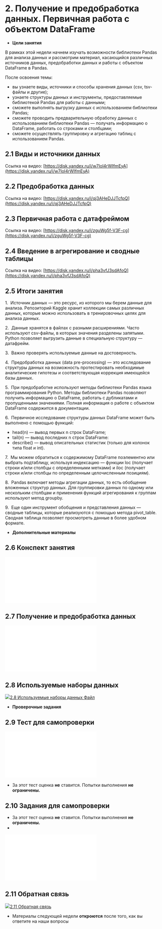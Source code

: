 
# 2. Получение и предобработка данных. Первичная работа с объектом DataFrame

- **Цели занятия**

В рамках этой недели начнем изучать возможности библиотеки Pandas для анализа данных и рассмотрим материал, касающийся различных источников данных, предобработки данных и работы с объектом DataFrame в Pandas.

После освоения темы:

- вы узнаете виды, источники и способы хранения данных (csv, tsv-файлы и другие);
- узнаете структуры данных и инструменты, предоставляемые библиотекой Pandas для работы с данными;
- сможете выполнять выгрузку данных с использованием библиотеки Pandas;
- сможете проводить предварительную обработку данных с использованием библиотеки Pandas — получать информацию о DataFrame, работать со строками и столбцами;
- сможете осуществлять группировку и агрегацию таблиц с использованием Pandas.

## 2.1 Виды и источники данных

Ссылка на видео: [https://disk.yandex.ru/i/w7Iol4rWIfmEyA](https://disk.yandex.ru/i/w7Iol4rWIfmEyA)  

## 2.2 Предобработка данных
Ссылка на видео: [https://disk.yandex.ru/i/qj3AHeDJJTcfpQ](https://disk.yandex.ru/i/qj3AHeDJJTcfpQ)  

## 2.3 Первичная работа с датафреймом

Ссылка на видео: [https://disk.yandex.ru/i/zguWg5f-V3F-cg](https://disk.yandex.ru/i/zguWg5f-V3F-cg)  

## 2.4 Введение в агрегирование и сводные таблицы

Ссылка на видео: [https://disk.yandex.ru/i/pha3vfJ3sdAfoQ](https://disk.yandex.ru/i/pha3vfJ3sdAfoQ)  

## 2.5 Итоги занятия

1.  Источник данных — это ресурс, из которого мы берем данные для анализа.   Репозиторий Kaggle хранит коллекции самых различных данных, которые можно использовать в тренировочных целях для анализа данных. 

2.  Данные хранятся в файлах с разными расширениями. Часто используют csv-файлы, в которых значения разделены запятыми. Python позволяет выгрузить данные в специальную структуру — датафрейм.

3.  Важно проверять используемые данные на достоверность. 

4.  Предобработка данных (data pre-processing) — это исследование структуры данных на возможность протестировать необходимые аналитические гипотезы и соответствующая коррекция имеющейся базы данных. 

5.  При предобработке используют методы библиотеки Pandas языка программирования Python. Методы библиотеки Pandas позволяют получить информацию о DataFrame, работать с дубликатами и пропущенными значениями. Полная информация о работе с объектом DataFrame содержится в документации.

6.  Первичное исследование структуры данных DataFrame может быть выполнено с помощью функций:

- head(n) — вывод первых n строк DataFrame;
- tail(n) — вывод последних n строк DataFrame:
- describe() — вывод описательных статистик (только для колонок типа float и int).

7.  Мы можем обратиться к содержимому DataFrame поэлементно или выбрать подтаблицу, используя индексацию — функции loc (получает строки и/или столбцы с определенными метками) и iloc (получает строки и/или столбцы по определенным целочисленным позициям). 

8.  Pandas включает методы агрегации данных, то есть обобщение вложенных структур данных. Для группировки данных по одному или нескольким столбцам и применения функций агрегирования к группам используют метод groupby. 

9.  Еще один инструмент обобщения и представления данных — сводные таблицы, которые реализуются с помощью метода pivot_table. Сводная таблица позволяет просмотреть данные в более удобном формате.

- **Дополнительные материалы**

## 2.6 Конспект занятия

![Конспект занятия](./assets/Получение%20и%20предобработка%20данных.%20Первичная%20работа%20с%20DataFrame.pdf)

## 2.7 Получение и предобработка данных

![2.7 Получение и предобработка данных](./assets/2-Data_preprocessing.md)

## 2.8 Используемые наборы данных

[![](https://lms.mipt.ru/theme/image.php/boost/core/1696596049/f/archive-24)2.8 Используемые наборы данных Файл](https://lms.mipt.ru/mod/resource/view.php?id=131838)

- **Проверочные задания**

## 2.9 Тест для самопроверки

![Тест для самопроверки](./assets/2.9-Тестдлясамопроверки.pdf)

- За этот тест оценка **не** ставится. Попытки выполнения **не ограничены.**

## 2.10 Задания для самопроверки

- За этот тест оценка **не** ставится. Попытки выполнения **не ограничены.**
- 
![Задания для самопроверки](./assets/2.10%20Задания%20для%20самопроверки.pdf) 

## 2.11 Обратная связь

[![](https://lms.mipt.ru/theme/image.php/boost/feedback/1696596049/icon)2.11 Обратная связь](https://lms.mipt.ru/mod/feedback/view.php?id=133662)

- Материалы следующей недели **откроются** после того, как вы ответите на наши вопросы